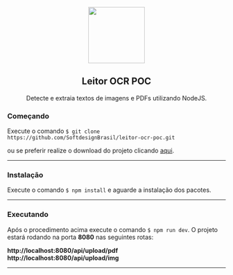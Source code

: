 
<p align="center">
  <img src="https://softdesign.com.br/wp-content/themes/bones/library/images/logotipo.svg" width="130" />
  <h2 align="center">Leitor OCR POC</h2>
  <p align="center">
    Detecte e extraia textos de imagens e PDFs utilizando NodeJS.
  </p>
</p>

### Começando

Execute o comando `$ git clone https://github.com/SoftdesignBrasil/leitor-ocr-poc.git`

ou se preferir realize o download do projeto clicando [aqui](https://github.com/SoftdesignBrasil/leitor-ocr-poc/archive/master.zip).

-------------

### Instalação
Execute o comando `$ npm install` e aguarde a instalação dos pacotes.

-------------

### Executando

Após o procedimento acima execute o comando `$ npm run dev`. O projeto estará rodando na porta <b>8080</b> nas seguintes rotas:

<b>http://localhost:8080/api/upload/pdf</b>
<b>http://localhost:8080/api/upload/img</b>

-------------
